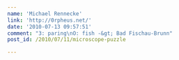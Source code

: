 ```yaml
---
name: 'Michael Rennecke'
link: 'http://0rpheus.net/'
date: '2010-07-13 09:57:51'
comment: "3: paring\nO: fish -&gt; Bad Fischau-Brunn"
post_id: /2010/07/11/microscope-puzzle

---
```



